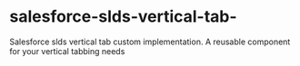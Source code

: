 # salesforce-slds-vertical-tab-
Salesforce slds vertical tab custom implementation. A reusable component for your vertical tabbing needs
